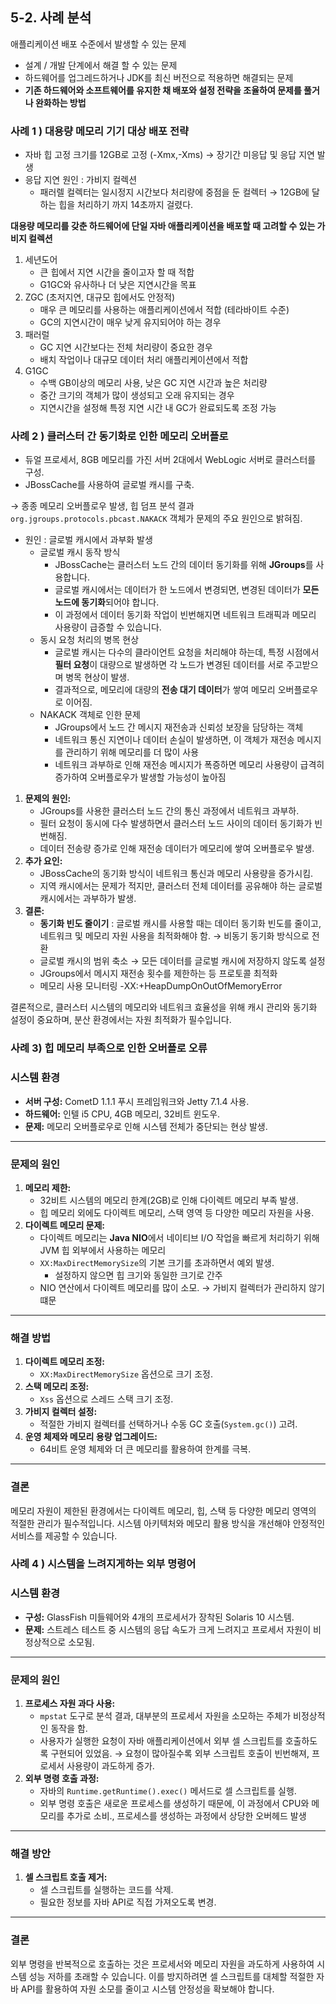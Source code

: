 ## 5-2. 사례 분석

애플리케이션 배포 수준에서 발생할 수 있는 문제

- 설계 / 개발 단계에서 해결 할 수 있는 문제
- 하드웨어를 업그레드하거나 JDK를 최신 버전으로 적용하면 해결되는 문제
- **기존 하드웨어와 소프트웨어를 유지한 채 배포와 설정 전략을 조율하여 문제를 풀거나 완화하는 방법**

### 사례 1 ) 대용량 메모리 기기 대상 배포 전략

- 자바 힙 고정 크기를 12GB로 고정 (-Xmx,-Xms) → 장기간 미응답 및 응답 지연 발생
- 응답 지연 원인 : 가비지 컬렉션
    - 패러렐 컬렉터는 일시정지 시간보다 처리량에 중점을 둔 컬렉터 → 12GB에 달하는 힙을 처리하기 까지 14초까지 걸렸다.

**대용량 메모리를 갖춘 하드웨어에 단일 자바 애플리케이션을 배포할 때 고려할 수 있는 가비지 컬렉션**

1. 세년도어
    - 큰 힙에서 지연 시간을 줄이고자 할 때 적합
    - G1GC와 유사하나 더 낮은 지연시간을 목표
2. ZGC (초저지연, 대규모 힙에서도 안정적)
    - 매우 큰 메모리를 사용하는 애플리케이션에서 적합 (테라바이트 수준)
    - GC의 지연시간이 매우 낮게 유지되어야 하는 경우
3. 패러럴
    - GC 지연 시간보다는 전체 처리량이 중요한 경우
    - 배치 작업이나 대규모 데이터 처리 애플리케이션에서 적합
4. G1GC
    - 수백 GB이상의 메모리 사용, 낮은 GC 지연 시간과 높은 처리량
    - 중간 크기의 객체가 많이 생성되고 오래 유지되는 경우
    - 지연시간을 설정해 특정 지연 시간 내 GC가 완료되도록 조정 가능

### 사례 2 ) 클러스터 간 동기화로 인한 메모리 오버플로

- 듀얼 프로세서, 8GB 메모리를 가진 서버 2대에서 WebLogic 서버로 클러스터를 구성.
- JBossCache를 사용하여 글로벌 캐시를 구축.

→ 종종 메모리 오버플로우 발생, 힙 덤프 분석 결과 `org.jgroups.protocols.pbcast.NAKACK` 객체가 문제의 주요 원인으로 밝혀짐.

- 원인 : 글로벌 캐시에서 과부화 발생
    - 글로벌 캐시 동작 방식
        - JBossCache는 클러스터 노드 간의 데이터 동기화를 위해 **JGroups**를 사용합니다.
        - 글로벌 캐시에서는 데이터가 한 노드에서 변경되면, 변경된 데이터가 **모든 노드에 동기화**되어야 합니다.
        - 이 과정에서 데이터 동기화 작업이 빈번해지면 네트워크 트래픽과 메모리 사용량이 급증할 수 있습니다.
    - 동시 요청 처리의 병목 현상
        - 글로벌 캐시는 다수의 클라이언트 요청을 처리해야 하는데, 특정 시점에서 **필터 요청**이 대량으로 발생하면 각 노드가 변경된 데이터를 서로 주고받으며 병목 현상이 발생.
        - 결과적으로, 메모리에 대량의 **전송 대기 데이터**가 쌓여 메모리 오버플로우로 이어짐.
    - NAKACK 객체로 인한 문제
        - JGroups에서 노드 간 메시지 재전송과 신뢰성 보장을 담당하는 객체
        - 네트워크 통신 지연이나 데이터 손실이 발생하면, 이 객체가 재전송 메시지를 관리하기 위해 메모리를 더 많이 사용
        - 네트워크 과부하로 인해 재전송 메시지가 폭증하면 메모리 사용량이 급격히 증가하여 오버플로우가 발생할 가능성이 높아짐
1. **문제의 원인:**
    - JGroups를 사용한 클러스터 노드 간의 통신 과정에서 네트워크 과부하.
    - 필터 요청이 동시에 다수 발생하면서 클러스터 노드 사이의 데이터 동기화가 빈번해짐.
    - 데이터 전송량 증가로 인해 재전송 데이터가 메모리에 쌓여 오버플로우 발생.
2. **추가 요인:**
    - JBossCache의 동기화 방식이 네트워크 통신과 메모리 사용량을 증가시킴.
    - 지역 캐시에서는 문제가 적지만, 클러스터 전체 데이터를 공유해야 하는 글로벌 캐시에서는 과부하가 발생.
3. **결론:**
    - **동기화 빈도 줄이기** : 글로벌 캐시를 사용할 때는 데이터 동기화 빈도를 줄이고, 네트워크 및 메모리 자원 사용을 최적화해야 함. → 비동기 동기화 방식으로 전환
    - 글로벌 캐시의 범위 축소 → 모든 데이터를 글로벌 캐시에 저장하지 않도록 설정
    - JGroups에서 메시지 재전송 횟수를 제한하는 등 프로토콜 최적화
    - 메모리 사용 모니터링 -XX:+HeapDumpOnOutOfMemoryError

결론적으로, 클러스터 시스템의 메모리와 네트워크 효율성을 위해 캐시 관리와 동기화 설정이 중요하며, 분산 환경에서는 자원 최적화가 필수입니다.

### 사례 3) 힙 메모리 부족으로 인한 오버플로 오류

### **시스템 환경**

- **서버 구성:** CometD 1.1.1 푸시 프레임워크와 Jetty 7.1.4 사용.
- **하드웨어:** 인텔 i5 CPU, 4GB 메모리, 32비트 윈도우.
- **문제:** 메모리 오버플로우로 인해 시스템 전체가 중단되는 현상 발생.

---

### **문제의 원인**

1. **메모리 제한:**
    - 32비트 시스템의 메모리 한계(2GB)로 인해 다이렉트 메모리 부족 발생.
    - 힙 메모리 외에도 다이렉트 메모리, 스택 영역 등 다양한 메모리 자원을 사용.
2. **다이렉트 메모리 문제:**
    - 다이렉트 메모리는 **Java NIO**에서 네이티브 I/O 작업을 빠르게 처리하기 위해 JVM 힙 외부에서 사용하는 메모리
    - `XX:MaxDirectMemorySize`의 기본 크기를 초과하면서 예외 발생.
        - 설정하지 않으면 힙 크기와 동일한 크기로 간주
    - NIO 연산에서 다이렉트 메모리를 많이 소모. → 가비지 컬렉터가 관리하지 않기 떄문

---

### **해결 방법**

1. **다이렉트 메모리 조정:**
    - `XX:MaxDirectMemorySize` 옵션으로 크기 조정.
2. **스택 메모리 조정:**
    - `Xss` 옵션으로 스레드 스택 크기 조정.
3. **가비지 컬렉터 설정:**
    - 적절한 가비지 컬렉터를 선택하거나 수동 GC 호출(`System.gc()`) 고려.
4. **운영 체제와 메모리 용량 업그레이드:**
    - 64비트 운영 체제와 더 큰 메모리를 활용하여 한계를 극복.

---

### **결론**

메모리 자원이 제한된 환경에서는 다이렉트 메모리, 힙, 스택 등 다양한 메모리 영역의 적절한 관리가 필수적입니다. 시스템 아키텍처와 메모리 활용 방식을 개선해야 안정적인 서비스를 제공할 수 있습니다.

### 사례 4 ) 시스템을 느려지게하는 외부 명령어

### **시스템 환경**

- **구성:** GlassFish 미들웨어와 4개의 프로세서가 장착된 Solaris 10 시스템.
- **문제:** 스트레스 테스트 중 시스템의 응답 속도가 크게 느려지고 프로세서 자원이 비정상적으로 소모됨.

---

### **문제의 원인**

1. **프로세스 자원 과다 사용:**
    - `mpstat` 도구로 분석 결과, 대부분의 프로세서 자원을 소모하는 주체가 비정상적인 동작을 함.
    - 사용자가 실행한 요청이 자바 애플리케이션에서 외부 셀 스크립트를 호출하도록 구현되어 있었음. → 요청이 많아질수록 외부 스크립트 호출이 빈번해져, 프로세서 사용량이 과도하게 증가.
2. **외부 명령 호출 과정:**
    - 자바의 `Runtime.getRuntime().exec()` 메서드로 셀 스크립트를 실행.
    - 외부 명령 호출은 새로운 프로세스를 생성하기 때문에, 이 과정에서 CPU와 메모리를 추가로 소비., 프로세스를 생성하는 과정에서 상당한 오버헤드 발생

---

### **해결 방안**

1. **셀 스크립트 호출 제거:**
    - 셀 스크립트를 실행하는 코드를 삭제.
    - 필요한 정보를 자바 API로 직접 가져오도록 변경.

---

### **결론**

외부 명령을 반복적으로 호출하는 것은 프로세서와 메모리 자원을 과도하게 사용하여 시스템 성능 저하를 초래할 수 있습니다. 이를 방지하려면 셀 스크립트를 대체할 적절한 자바 API를 활용하여 자원 소모를 줄이고 시스템 안정성을 확보해야 합니다.

###